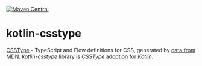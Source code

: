 [![Maven Central](https://img.shields.io/maven-central/v/org.jetbrains.kotlin-wrappers/kotlin-kotlin-csstype)](https://mvnrepository.com/artifact/org.jetbrains.kotlin-wrappers/kotlin-csstype)

# kotlin-csstype

[CSSType](https://github.com/frenic/csstype) - TypeScript and Flow definitions for CSS, generated by [data from MDN](https://github.com/mdn/data).
*kotlin-csstype* library is *CSSType* adoption for *Kotlin*.
